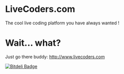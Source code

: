 # LiveCoders.com

The cool live coding platform you have always wanted !

# Wait... what?
Just go there buddy: http://www.livecoders.com


[![Bitdeli Badge](https://d2weczhvl823v0.cloudfront.net/fbiville/livecoders.com/trend.png)](https://bitdeli.com/free "Bitdeli Badge")

